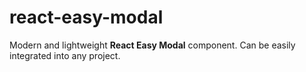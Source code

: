 # react-easy-modal
Modern and lightweight **React Easy Modal** component. Can be easily integrated into any project.
